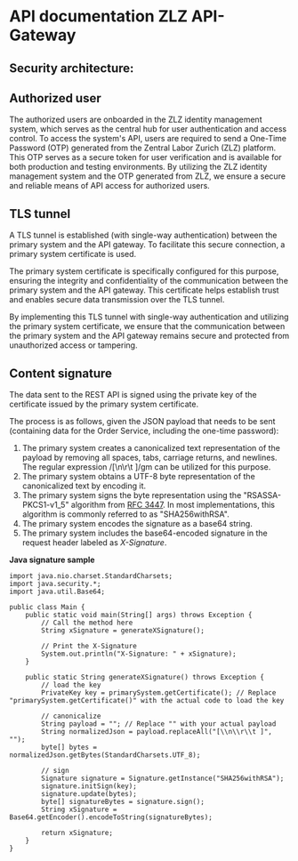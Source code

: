 # API documentation ZLZ API-Gateway
## Security architecture:

## Authorized user
The authorized users are onboarded in the ZLZ identity management system, which serves as the central hub for user authentication and access control.
To access the system's API, users are required to send a One-Time Password (OTP) generated from the Zentral Labor Zurich (ZLZ) platform. This OTP serves as a secure token for user verification and is available for both production and testing environments.
By utilizing the ZLZ identity management system and the OTP generated from ZLZ, we ensure a secure and reliable means of API access for authorized users.

## TLS tunnel
A TLS tunnel is established (with single-way authentication) between the primary system and the API gateway. To facilitate this secure connection, a primary system certificate is used.

The primary system certificate is specifically configured for this purpose, ensuring the integrity and confidentiality of the communication between the primary system and the API gateway. This certificate helps establish trust and enables secure data transmission over the TLS tunnel.

By implementing this TLS tunnel with single-way authentication and utilizing the primary system certificate, we ensure that the communication between the primary system and the API gateway remains secure and protected from unauthorized access or tampering.

## Content signature
The data sent to the REST API is signed using the private key of the certificate issued by the primary system certificate.

The process is as follows, given the JSON payload that needs to be sent (containing data for the Order Service, including the one-time password):
1. The primary system creates a canonicalized text representation of the payload by removing all spaces, tabs, carriage returns, and newlines. The regular expression /[\n\r\t ]/gm can be utilized for this purpose.
2. The primary system obtains a UTF-8 byte representation of the canonicalized text by encoding it.
3. The primary system signs the byte representation using the "RSASSA-PKCS1-v1_5" algorithm from [ RFC 3447](https://datatracker.ietf.org/doc/html/rfc3447). In most implementations, this algorithm is commonly referred to as "SHA256withRSA".
4. The primary system encodes the signature as a base64 string.
5. The primary system includes the base64-encoded signature in the request header labeled as *X-Signature*.

**Java signature sample**
```plaintext
import java.nio.charset.StandardCharsets;
import java.security.*;
import java.util.Base64;

public class Main {
    public static void main(String[] args) throws Exception {
        // Call the method here
        String xSignature = generateXSignature();
        
        // Print the X-Signature
        System.out.println("X-Signature: " + xSignature);
    }

    public static String generateXSignature() throws Exception {
        // load the key
        PrivateKey key = primarySystem.getCertificate(); // Replace "primarySystem.getCertificate()" with the actual code to load the key
        
        // canonicalize
        String payload = ""; // Replace "" with your actual payload
        String normalizedJson = payload.replaceAll("[\\n\\r\\t ]", "");
        byte[] bytes = normalizedJson.getBytes(StandardCharsets.UTF_8);
        
        // sign
        Signature signature = Signature.getInstance("SHA256withRSA");
        signature.initSign(key);
        signature.update(bytes);
        byte[] signatureBytes = signature.sign();
        String xSignature = Base64.getEncoder().encodeToString(signatureBytes);
        
        return xSignature;
    }
}

```


